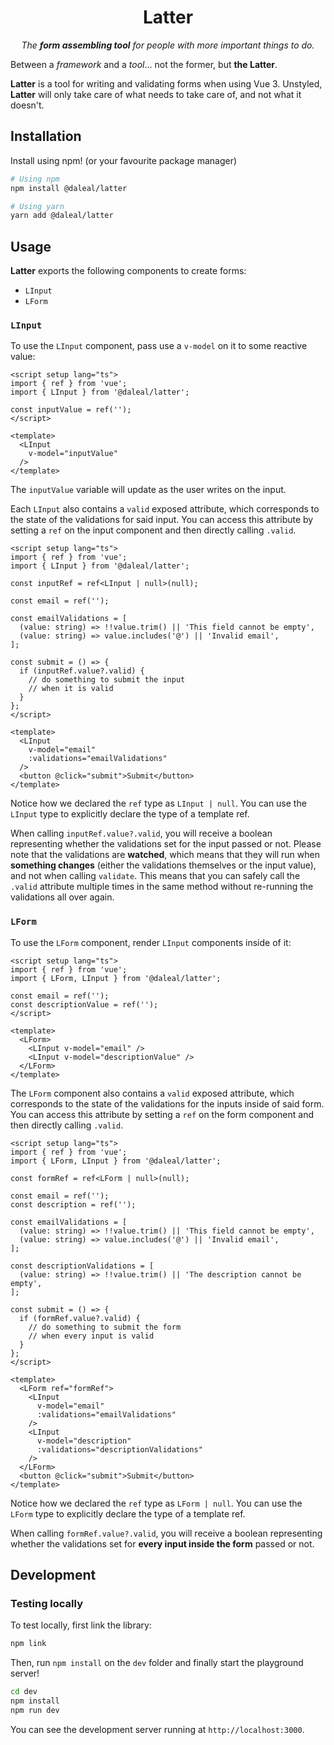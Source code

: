 <h1 align="center">Latter</h1>

<p align="center">
    <em>
        The <strong>form assembling tool</strong> for people with more important things to do.
    </em>
</p>

Between a _framework_ and a _tool_... not the former, but **the Latter**.

**Latter** is a tool for writing and validating forms when using Vue 3. Unstyled, **Latter** will only take care of what needs to take care of, and not what it doesn't.

## Installation

Install using npm! (or your favourite package manager)

```sh
# Using npm
npm install @daleal/latter

# Using yarn
yarn add @daleal/latter
```

## Usage

**Latter** exports the following components to create forms:

- `LInput`
- `LForm`

### `LInput`

To use the `LInput` component, pass use a `v-model` on it to some reactive value:

```vue
<script setup lang="ts">
import { ref } from 'vue';
import { LInput } from '@daleal/latter';

const inputValue = ref('');
</script>

<template>
  <LInput
    v-model="inputValue"
  />
</template>
```

The `inputValue` variable will update as the user writes on the input.

Each `LInput` also contains a `valid` exposed attribute, which corresponds to the state of the validations for said input. You can access this attribute by setting a `ref` on the input component and then directly calling `.valid`.

```vue
<script setup lang="ts">
import { ref } from 'vue';
import { LInput } from '@daleal/latter';

const inputRef = ref<LInput | null>(null);

const email = ref('');

const emailValidations = [
  (value: string) => !!value.trim() || 'This field cannot be empty',
  (value: string) => value.includes('@') || 'Invalid email',
];

const submit = () => {
  if (inputRef.value?.valid) {
    // do something to submit the input
    // when it is valid
  }
};
</script>

<template>
  <LInput
    v-model="email"
    :validations="emailValidations"
  />
  <button @click="submit">Submit</button>
</template>
```

Notice how we declared the `ref` type as `LInput | null`. You can use the `LInput` type to explicitly declare the type of a template ref.

When calling `inputRef.value?.valid`, you will receive a boolean representing whether the validations set for the input passed or not. Please note that the validations are **watched**, which means that they will run when **something changes** (either the validations themselves or the input value), and not when calling `validate`. This means that you can safely call the `.valid` attribute multiple times in the same method without re-running the validations all over again.

### `LForm`

To use the `LForm` component, render `LInput` components inside of it:

```vue
<script setup lang="ts">
import { ref } from 'vue';
import { LForm, LInput } from '@daleal/latter';

const email = ref('');
const descriptionValue = ref('');
</script>

<template>
  <LForm>
    <LInput v-model="email" />
    <LInput v-model="descriptionValue" />
  </LForm>
</template>
```

The `LForm` component also contains a `valid` exposed attribute, which corresponds to the state of the validations for the inputs inside of said form. You can access this attribute by setting a `ref` on the form component and then directly calling `.valid`.

```vue
<script setup lang="ts">
import { ref } from 'vue';
import { LForm, LInput } from '@daleal/latter';

const formRef = ref<LForm | null>(null);

const email = ref('');
const description = ref('');

const emailValidations = [
  (value: string) => !!value.trim() || 'This field cannot be empty',
  (value: string) => value.includes('@') || 'Invalid email',
];

const descriptionValidations = [
  (value: string) => !!value.trim() || 'The description cannot be empty',
];

const submit = () => {
  if (formRef.value?.valid) {
    // do something to submit the form
    // when every input is valid
  }
};
</script>

<template>
  <LForm ref="formRef">
    <LInput
      v-model="email"
      :validations="emailValidations"
    />
    <LInput
      v-model="description"
      :validations="descriptionValidations"
    />
  </LForm>
  <button @click="submit">Submit</button>
</template>
```

Notice how we declared the `ref` type as `LForm | null`. You can use the `LForm` type to explicitly declare the type of a template ref.

When calling `formRef.value?.valid`, you will receive a boolean representing whether the validations set for **every input inside the form** passed or not.

## Development

### Testing locally

To test locally, first link the library:

```sh
npm link
```

Then, run `npm install` on the `dev` folder and finally start the playground server!

```sh
cd dev
npm install
npm run dev
```

You can see the development server running at `http://localhost:3000`.
